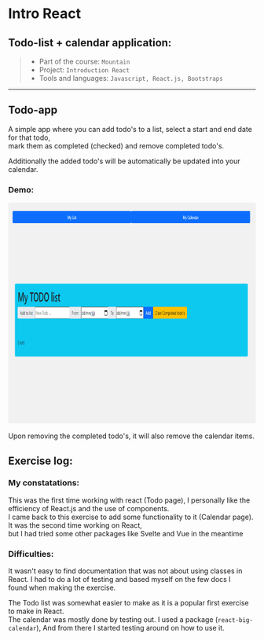 # Intro React



## Todo-list + calendar application:

> - Part of the course: `Mountain`
> - Project: `Introduction React`
> - Tools and languages: `Javascript, React.js, Bootstraps`
---
## Todo-app
A simple app where you can add todo's to a list, select a start and end date for that todo,  
mark them as completed (checked) and remove completed todo's.  
  
Additionally the added todo's will be automatically be updated into your calendar.  
  
  
  
### Demo:  
  
<img src="public/Demo.gif" width="850" height="450"/>  
  
Upon removing the completed todo's, it will also remove the calendar items.
  


## Exercise log:
  
### My constatations:
This was the first time working with react (Todo page), I personally like the efficiency of React.js and the use of components.  
I came back to this exercise to add some functionality to it (Calendar page). It was the second time working on React,  
but I had tried some other packages like Svelte and Vue in the meantime  
  
### Difficulties:
It wasn't easy to find documentation that was not about using classes in React. I had to do a lot of testing and based myself on the few docs I  
found when making the exercise.  
  
The Todo list was somewhat easier to make as it is a popular first exercise to make in React.  
The calendar was mostly done by testing out. I used a package (`react-big-calendar`), And from there I started testing around on how to use it.